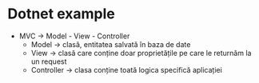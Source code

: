 # Dotnet example

* MVC -> Model - View - Controller
  * Model -> clasă, entitatea salvată în baza de date
  * View -> clasă care conține doar proprietățile pe care le returnăm la un request
  * Controller -> clasa conține toată logica specifică aplicației

